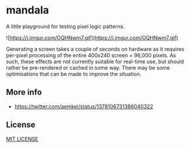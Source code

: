 # mandala

A little playground for testing pixel logic patterns.

![https://i.imgur.com/OQHNwm7.gif](https://i.imgur.com/OQHNwm7.gif)

Generating a screen takes a couple of seconds on hardware as it requires per-pixel processing of the entire 400x240 screen = 96,000 pixels. As such, these effects are not currently suitable for real-time use, but should rather be pre-rendered or cached in some way. There may be some optimisations that can be made to improve the situation.

## More info
- https://twitter.com/aemkei/status/1378106731386040322

## License
[MIT LICENSE](LICENSE)
